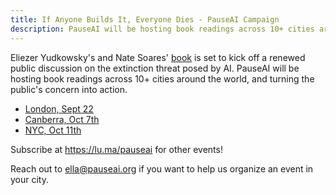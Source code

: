 ```yaml
---
title: If Anyone Builds It, Everyone Dies - PauseAI Campaign
description: PauseAI will be hosting book readings across 10+ cities around the world, and turning the public's concern into action.
---
```


Eliezer Yudkowsky's and Nate Soares' [book](https://ifanyonebuildsit.com/) is set to kick off a renewed public discussion on the extinction threat posed by AI.
PauseAI will be hosting book readings across 10+ cities around the world, and turning the public's concern into action.

- [London, Sept 22](https://lu.ma/ho3xb7xf)
- [Canberra, Oct 7th](https://lu.ma/tw6clgd4)
- [NYC, Oct 11th](https://lu.ma/asa28ws0)

Subscribe at https://lu.ma/pauseai for other events!

Reach out to [ella@pauseai.org](mailto:ella@pauseai.org) if you want to help us organize an event in your city.
